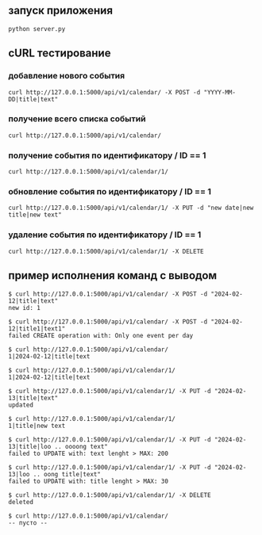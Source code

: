 ## запуск приложения

```
python server.py
```


## cURL тестирование

### добавление нового события
```
curl http://127.0.0.1:5000/api/v1/calendar/ -X POST -d "YYYY-MM-DD|title|text"
```

### получение всего списка событий
```
curl http://127.0.0.1:5000/api/v1/calendar/
```

### получение события по идентификатору / ID == 1
```
curl http://127.0.0.1:5000/api/v1/calendar/1/
```

### обновление события по идентификатору / ID == 1 
```
curl http://127.0.0.1:5000/api/v1/calendar/1/ -X PUT -d "new date|new title|new text"
```

### удаление события по идентификатору / ID == 1
```
curl http://127.0.0.1:5000/api/v1/calendar/1/ -X DELETE
```


## пример исполнения команд с выводом

```
$ curl http://127.0.0.1:5000/api/v1/calendar/ -X POST -d "2024-02-12|title|text"
new id: 1

$ curl http://127.0.0.1:5000/api/v1/calendar/ -X POST -d "2024-02-12|title1|text1"
failed CREATE operation with: Only one event per day

$ curl http://127.0.0.1:5000/api/v1/calendar/
1|2024-02-12|title|text

$ curl http://127.0.0.1:5000/api/v1/calendar/1/
1|2024-02-12|title|text

$ curl http://127.0.0.1:5000/api/v1/calendar/1/ -X PUT -d "2024-02-13|title|text"
updated

$ curl http://127.0.0.1:5000/api/v1/calendar/1/
1|title|new text

$ curl http://127.0.0.1:5000/api/v1/calendar/1/ -X PUT -d "2024-02-13|title|loo .. oooong text"
failed to UPDATE with: text lenght > MAX: 200

$ curl http://127.0.0.1:5000/api/v1/calendar/1/ -X PUT -d "2024-02-13|loo .. oong title|text"
failed to UPDATE with: title lenght > MAX: 30

$ curl http://127.0.0.1:5000/api/v1/calendar/1/ -X DELETE
deleted

$ curl http://127.0.0.1:5000/api/v1/calendar/
-- пусто --
```
